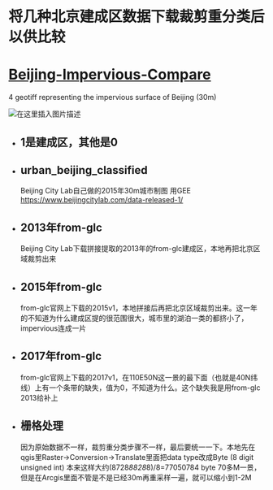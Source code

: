 # 将几种北京建成区数据下载裁剪重分类后以供比较


<!--more-->

# [Beijing-Impervious-Compare](https://github.com/Theropod/Beijing-Impervious-Compare)
4 geotiff representing the impervious surface of Beijing (30m)

![在这里插入图片描述](https://gitee.com/Theropod/Beijing-Impervious-Compare/raw/master/Comparison.gif)

- ## 1是建成区，其他是0
- ## urban_beijing_classified
    
    Beijing City Lab自己做的2015年30m城市制图 用GEE
    https://www.beijingcitylab.com/data-released-1/
- ## 2013年from-glc
    
    Beijing City Lab下载拼接提取的2013年的from-glc建成区，本地再把北京区域裁剪出来
- ## 2015年from-glc
    
    from-glc官网上下载的2015v1，本地拼接后再把北京区域裁剪出来。这一年的不知道为什么建成区提的很范围很大，城市里的湖泊一类的都挤小了，impervious连成一片
- ## 2017年from-glc
    
    from-glc官网上下载的2017v1，在110E50N这一景的最下面（也就是40N纬线）上有一个条带的缺失，值为0，不知道为什么。这个缺失我是用from-glc 2013给补上
- ## 栅格处理
    因为原始数据不一样，裁剪重分类步骤不一样，最后要统一一下。本地先在qgis里Raster->Conversion->Translate里面把data type改成Byte (8 digit unsigned int) 本来这样大约(8728*8828*8)/8=77050784 byte 70多M一景，但是在Arcgis里面不管是不是已经30m再重采样一遍，就可以缩小到1-2M

